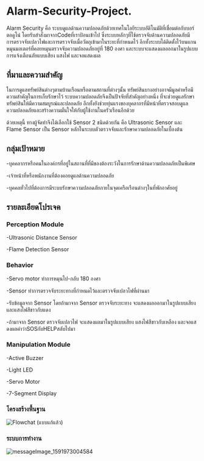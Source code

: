 # Alarm-Security-Project.
Alarm Security คือ ระบบดูแลด้านความปลอดภัยด้วยเทศโนโลยีระบบอัติโนมัติที่เชื่อมต่อกับบอร์ตอดูโน่ โดยรับสำสั่งมาจากCodeที่เราป้อนเข้าไป    ซึ่งระบบหลักๆที่ใช้ตรวจจับด้านความปลอดภัยมี การตรวจจับเปลวไฟและการตรวจจับเมื่อวัตถุเข้ามาในระยะที่กำหนดไว้ อีกทั้งระบบได้ติดตั้งไว้บนแกนหมุนมอเตอร์ที่คอยหมุนตรวจจับความปลอดภัยอยู่ที่ 180 องศา และระบบจะแสดงผลออกมาในรูปแบบการแจ้งเตือนภัยแบบเสียง แสงไฟ และจอแสดงผล 

## ที่มาและความสำคัญ
ในการดูแลทรัพย์สินต่างๆตามบ้านเรือนหรือตามสถานที่ต่างๆนั้น ทรัพย์สินบางอย่างอาจมีมูลค่าหรือมีความสำคัญในการเก็บรักษาไว้ ระบบความปลอดภัยจึงเป็นปัจจัยที่สำคัญอย่างหนึ่ง ที่จะช่วยดูแลรักษาทรัพย์สินให้มีความสมบูรณ์และปลอดภัย อีกทั้งยังช่วยทุ่นแรงของบุคลากรที่มีหน้าที่ตรวจสอบดูแลความปลอดภัยและสร้างความมั่นใจให้กับผู้ใช้งานในครัวเรือนอีกด้วย
  
ด้วยเหตุนี้ ทางผู้จัดทำจึงได้เลือกใช้ Sensor 2 ชนิดด้วยกัน คือ Ultrasonic Sensor และ Flame Sensor เป็น Sensor หลักในระบบตัวตรวจจับและรักษาความปลอดภัยในเบื้องต้น 
  
## กลุ่มเป้าหมาย
  -บุคคลากรหรือคนในองค์กรที่อยู่ในสถานที่ที่มีของต้องระวังในการรักษาด้านความปลอดภัยเป็นพิเศษ
  
  -เจ้าหน้าที่หรือพนักงานที่ต้องคอยดูแลด้านความปลอดภัย
  
  -บุคคลทั่วไปที่ต้องการมีระบบรักษาความปลอดภัยภายในจุดเครือเรือนต่างๆในที่พักอาศัยอยู่
  
## รายละเอียดโปรเจค

### Perception Module
  -Ultrasonic Distance Sensor
  
  -Flame Detection Sensor
  
### Behavior
  -Servo motor ทำการหมุนไป-กลับ 180 องศา
  
  -Sensor ทำการตรวจจับระยะทางที่กำหนดไว้และตรวจจับเปลวไฟที่ผ่านมา
  
  -รับข้อมูลจาก Sensor โดยถ้ามาจาก Sensor ตรวจจับระยะทาง จะแสดงผลออกมาในรูปแบบเสียงและแสงไฟสีขาวกับแดง
  
  -ถ้ามาจาก Sensor ตรวจจับเปลวไฟ จะแสดงผลมาในรูปแบบเสียง แสงไฟสีขาวกับเหลือง และจอแสดงผลคำว่าSOSกับHELPสลับไปมา   
  
### Manipulation Module
  -Active Buzzer
  
  -Light LED
  
  -Servo Motor
  
  -7-Segment Display
  
### โครงสร้างพื้นฐาน
![Flowchat (แบบแก้แล้ว)](https://user-images.githubusercontent.com/61343479/84684579-093f7c00-af63-11ea-9159-21a77bc43566.jpg)

### ระบบการทำงาน
![messageImage_1591973004584](https://user-images.githubusercontent.com/61343479/84516251-bb730b80-acf7-11ea-9dfa-71ecca666fcb.jpg)


  
  

  



